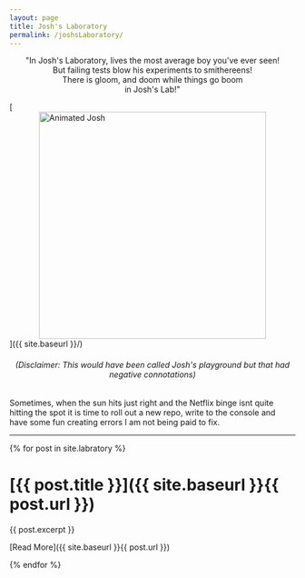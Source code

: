 ```yaml
---
layout: page
title: Josh's Laboratory
permalink: /joshsLaboratory/
---
```

<p style="text-align:center">"In Josh's Laboratory, lives the most average boy you've ever seen! <br>
But failing tests blow his experiments to smithereens! <br>
There is gloom, and doom while things go boom <br>
in Josh's Lab!" </p>

[<img src="{{ site.baseurl }}/images/dexterLab.jpeg" alt="Animated Josh" 
    style="width: 400px; 
    display: block;
    margin-left: auto;
    margin-right: auto;"/>]({{ site.baseurl }}/)

<h6 style="text-align:center">(Disclaimer: This would have been called Josh's playground but that had negative connotations)</h6>

Sometimes, when the sun hits just right and the Netflix binge isnt quite hitting the spot it is time to roll out a new repo,
write to the console and have some fun creating errors I am not being paid to fix.

-----------------------------------

{% for post in site.labratory %}

[{{ post.title }}]({{ site.baseurl }}{{ post.url }})
====================================================

{{ post.excerpt }}

[Read More]({{ site.baseurl }}{{ post.url }})

{% endfor %}